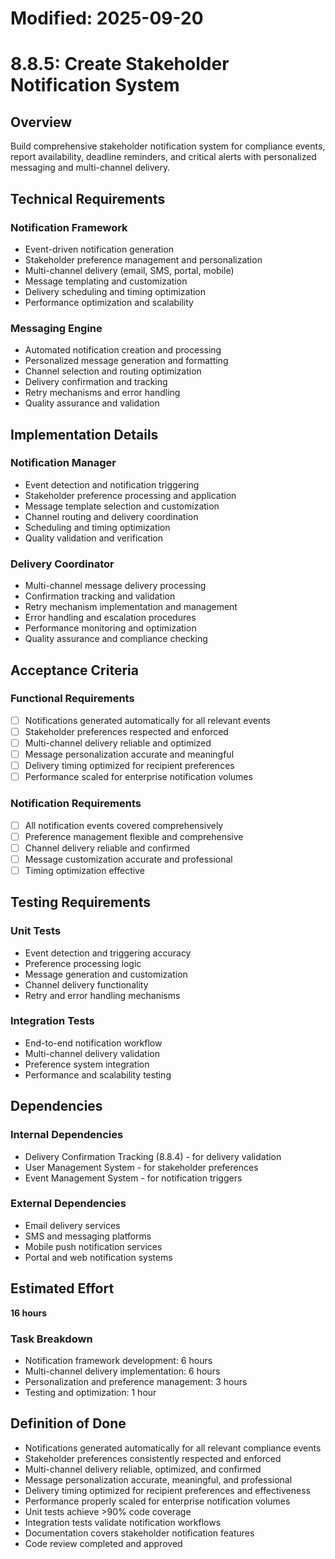 # Modified: 2025-09-20

# 8.8.5: Create Stakeholder Notification System

## Overview
Build comprehensive stakeholder notification system for compliance events, report availability, deadline reminders, and critical alerts with personalized messaging and multi-channel delivery.

## Technical Requirements

### Notification Framework
- Event-driven notification generation
- Stakeholder preference management and personalization
- Multi-channel delivery (email, SMS, portal, mobile)
- Message templating and customization
- Delivery scheduling and timing optimization
- Performance optimization and scalability

### Messaging Engine
- Automated notification creation and processing
- Personalized message generation and formatting
- Channel selection and routing optimization
- Delivery confirmation and tracking
- Retry mechanisms and error handling
- Quality assurance and validation

## Implementation Details

### Notification Manager
- Event detection and notification triggering
- Stakeholder preference processing and application
- Message template selection and customization
- Channel routing and delivery coordination
- Scheduling and timing optimization
- Quality validation and verification

### Delivery Coordinator
- Multi-channel message delivery processing
- Confirmation tracking and validation
- Retry mechanism implementation and management
- Error handling and escalation procedures
- Performance monitoring and optimization
- Quality assurance and compliance checking

## Acceptance Criteria

### Functional Requirements
- [ ] Notifications generated automatically for all relevant events
- [ ] Stakeholder preferences respected and enforced
- [ ] Multi-channel delivery reliable and optimized
- [ ] Message personalization accurate and meaningful
- [ ] Delivery timing optimized for recipient preferences
- [ ] Performance scaled for enterprise notification volumes

### Notification Requirements
- [ ] All notification events covered comprehensively
- [ ] Preference management flexible and comprehensive
- [ ] Channel delivery reliable and confirmed
- [ ] Message customization accurate and professional
- [ ] Timing optimization effective

## Testing Requirements

### Unit Tests
- Event detection and triggering accuracy
- Preference processing logic
- Message generation and customization
- Channel delivery functionality
- Retry and error handling mechanisms

### Integration Tests
- End-to-end notification workflow
- Multi-channel delivery validation
- Preference system integration
- Performance and scalability testing

## Dependencies

### Internal Dependencies
- Delivery Confirmation Tracking (8.8.4) - for delivery validation
- User Management System - for stakeholder preferences
- Event Management System - for notification triggers

### External Dependencies
- Email delivery services
- SMS and messaging platforms
- Mobile push notification services
- Portal and web notification systems

## Estimated Effort
**16 hours**

### Task Breakdown
- Notification framework development: 6 hours
- Multi-channel delivery implementation: 6 hours
- Personalization and preference management: 3 hours
- Testing and optimization: 1 hour

## Definition of Done
- Notifications generated automatically for all relevant compliance events
- Stakeholder preferences consistently respected and enforced
- Multi-channel delivery reliable, optimized, and confirmed
- Message personalization accurate, meaningful, and professional
- Delivery timing optimized for recipient preferences and effectiveness
- Performance properly scaled for enterprise notification volumes
- Unit tests achieve >90% code coverage
- Integration tests validate notification workflows
- Documentation covers stakeholder notification features
- Code review completed and approved

